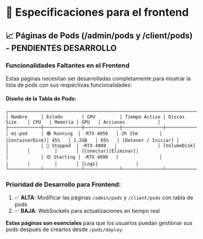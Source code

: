 # 🎯 Especificaciones para el frontend

## 📈 Páginas de Pods (/admin/pods y /client/pods) - **PENDIENTES DESARROLLO**

### **Funcionalidades Faltantes en el Frontend**

Estas páginas necesitan ser desarrolladas completamente para mostrar la lista de pods con sus respectivas funcionalidades:

#### **Diseño de la Tabla de Pods:**
```
┌──────────────────────────────────────────────────────────────────────────────────────────────────────────────────────────┐
│ Nombre     │ Estado       │ GPU         │ Tiempo Activo │ Discos Size    │ CPU   │ Memoria │ GPU   │ Acciones            │
├────────────┼──────────────┼─────────────┼───────────────┼────────────────┼───────┼─────────┼───────┼─────────────────────┤
│ mi-pod     │ 🟢 Running  │ -RTX 4050   │ 2h 15m        │ [ContainerDisk]│ 45%   │ 1.2GB   │ 65%   │ [Detener / Iniciar] │
│            │ 🔴 Stopped  │ -RTX 4080   │               │ [VolumeDisk]   │       │         │       │ [Conectar][Eliminar]│
│            │ 🟡 Starting │ -RTX 4090   │               │                │       │         │       │ [Logs]              │
└────────────┴──────────────┴─────────────┴───────────────┴────────────────┴───────┴─────────┴───────┴─────────────────────┘
```

### **Prioridad de Desarrollo para Frontend:**
1. ✅ **ALTA**: Modificar las páginas `/admin/pods` y `/client/pods` con tabla de pods
2. ✅ **BAJA**: WebSockets para actualizaciones en tiempo real

**Estas páginas son esenciales** para que los usuarios puedan gestionar sus pods después de crearlos desde `/pods/deploy`.